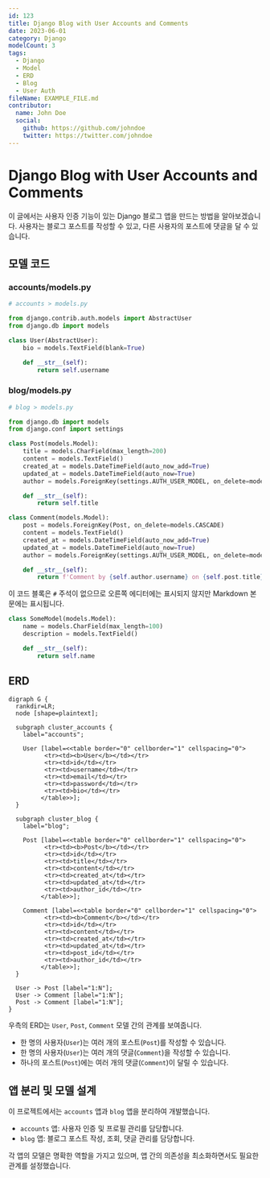 ```yaml
---
id: 123
title: Django Blog with User Accounts and Comments
date: 2023-06-01
category: Django
modelCount: 3
tags:
  - Django
  - Model
  - ERD
  - Blog
  - User Auth
fileName: EXAMPLE_FILE.md
contributor:
  name: John Doe
  social:
    github: https://github.com/johndoe
    twitter: https://twitter.com/johndoe
---
```


# Django Blog with User Accounts and Comments

이 글에서는 사용자 인증 기능이 있는 Django 블로그 앱을 만드는 방법을 알아보겠습니다. 사용자는 블로그 포스트를 작성할 수 있고, 다른 사용자의 포스트에 댓글을 달 수 있습니다.

## 모델 코드

### accounts/models.py

```python
# accounts > models.py

from django.contrib.auth.models import AbstractUser
from django.db import models

class User(AbstractUser):
    bio = models.TextField(blank=True)

    def __str__(self):
        return self.username
```

### blog/models.py

```python
# blog > models.py

from django.db import models
from django.conf import settings

class Post(models.Model):
    title = models.CharField(max_length=200)
    content = models.TextField()
    created_at = models.DateTimeField(auto_now_add=True)
    updated_at = models.DateTimeField(auto_now=True)
    author = models.ForeignKey(settings.AUTH_USER_MODEL, on_delete=models.CASCADE)

    def __str__(self):
        return self.title

class Comment(models.Model):
    post = models.ForeignKey(Post, on_delete=models.CASCADE)
    content = models.TextField()
    created_at = models.DateTimeField(auto_now_add=True)
    updated_at = models.DateTimeField(auto_now=True)
    author = models.ForeignKey(settings.AUTH_USER_MODEL, on_delete=models.CASCADE)

    def __str__(self):
        return f'Comment by {self.author.username} on {self.post.title}'
```

이 코드 블록은 `#` 주석이 없으므로 오른쪽 에디터에는 표시되지 않지만 Markdown 본문에는 표시됩니다.

```python
class SomeModel(models.Model):
    name = models.CharField(max_length=100)
    description = models.TextField()

    def __str__(self):
        return self.name
```

## ERD

```viz
digraph G {
  rankdir=LR;
  node [shape=plaintext];

  subgraph cluster_accounts {
    label="accounts";

    User [label=<<table border="0" cellborder="1" cellspacing="0">
          <tr><td><b>User</b></td></tr>
          <tr><td>id</td></tr>
          <tr><td>username</td></tr>
          <tr><td>email</td></tr>
          <tr><td>password</td></tr>
          <tr><td>bio</td></tr>
         </table>>];
  }

  subgraph cluster_blog {
    label="blog";

    Post [label=<<table border="0" cellborder="1" cellspacing="0">
          <tr><td><b>Post</b></td></tr>
          <tr><td>id</td></tr>
          <tr><td>title</td></tr>
          <tr><td>content</td></tr>
          <tr><td>created_at</td></tr>
          <tr><td>updated_at</td></tr>
          <tr><td>author_id</td></tr>
         </table>>];

    Comment [label=<<table border="0" cellborder="1" cellspacing="0">
          <tr><td><b>Comment</b></td></tr>
          <tr><td>id</td></tr>
          <tr><td>content</td></tr>
          <tr><td>created_at</td></tr>
          <tr><td>updated_at</td></tr>
          <tr><td>post_id</td></tr>
          <tr><td>author_id</td></tr>
         </table>>];
  }

  User -> Post [label="1:N"];
  User -> Comment [label="1:N"];
  Post -> Comment [label="1:N"];
}
```

우측의 ERD는 `User`, `Post`, `Comment` 모델 간의 관계를 보여줍니다.

- 한 명의 사용자(`User`)는 여러 개의 포스트(`Post`)를 작성할 수 있습니다.
- 한 명의 사용자(`User`)는 여러 개의 댓글(`Comment`)을 작성할 수 있습니다.
- 하나의 포스트(`Post`)에는 여러 개의 댓글(`Comment`)이 달릴 수 있습니다.

## 앱 분리 및 모델 설계

이 프로젝트에서는 `accounts` 앱과 `blog` 앱을 분리하여 개발했습니다.

- `accounts` 앱: 사용자 인증 및 프로필 관리를 담당합니다.
- `blog` 앱: 블로그 포스트 작성, 조회, 댓글 관리를 담당합니다.

각 앱의 모델은 명확한 역할을 가지고 있으며, 앱 간의 의존성을 최소화하면서도 필요한 관계를 설정했습니다.
